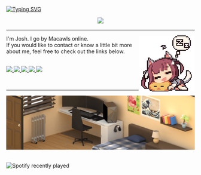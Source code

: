 <a href="https://git.io/typing-svg"><img src="https://readme-typing-svg.herokuapp.com?font=JetBrains+Mono&size=30&duration=4000&pause=100&background=1F2430&center=true&vCenter=true&width=1000&height=60&lines=Oceans+47+%F0%9F%8C%8A" alt="Typing SVG" /></a>

<div align="center">
<img src="https://github-readme-stats.vercel.app/api?username=macawls&show_icons=true&theme=ayu-mirage">
<hr>
</div>

<div align="left">
  <img src="sleeping.gif" align="right" width="150">
  <p>I'm Josh. I go by Macawls online.
  <br>If you would like to contact or know a little bit more about me, feel free to check out the links below.</p><br>
</div>

<!-- links -->
<a href="https://macawls.dev/" target="_blank">
<img src="https://img.shields.io/badge/MY_WEBSITE-100000?style=for-the-badge&logo=about.me&logoColor=FFFFFF&labelColor=1f2430&color=f4cd7c"> 
</a>

<a href="https://macawls.dev/blog/" target="_blank">
<img src="https://img.shields.io/badge/My_blog-100000?style=for-the-badge&logo=About.me&logoColor=FFFFFF&labelColor=1f2430&color=f4cd7c">
</a>

<a href='https://www.linkedin.com/in/joshua-macauley/' target="_blank">
  <img src='https://img.shields.io/badge/linkedin-100000?style=for-the-badge&logo=linkedin&logoColor=FFFFFF&labelColor=1f2430&color=f4cd7c'/>
</a>

<a href="mailto:josh@macawls.dev" target="_blank">
<img src="https://img.shields.io/badge/email me-100000?style=for-the-badge&logo=Tutanota&logoColor=FFFFFF&labelColor=1f2430&color=f4cd7c">
</a>



<a href="https://steamcommunity.com/id/macawls" target="_blank">
<img src="https://img.shields.io/badge/Steam-100000?style=for-the-badge&logo=Steam&logoColor=white&labelColor=1f2430&color=f4cd7c">
</a>

<br><hr>

<!-- 
  Badges made with
  https://shivamkapasia-developer-edition.ap16.force.com/Badges4Me/s/
-->

<div align="center"> <img src="denoise-min.png"><br><br></div>

![Spotify recently played](https://spotify-recently-played-readme.vercel.app/api?user=31o7peloe4i6yfnxmmdwrydcgo34&count=3&width=1000)
